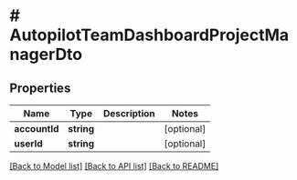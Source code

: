 # # AutopilotTeamDashboardProjectManagerDto

## Properties

Name | Type | Description | Notes
------------ | ------------- | ------------- | -------------
**accountId** | **string** |  | [optional]
**userId** | **string** |  | [optional]

[[Back to Model list]](../../README.md#models) [[Back to API list]](../../README.md#endpoints) [[Back to README]](../../README.md)
